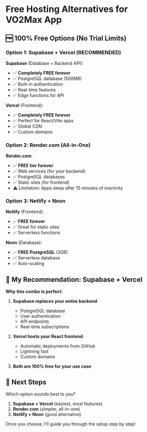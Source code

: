 # Free Hosting Alternatives for VO2Max App

## 🆓 100% Free Options (No Trial Limits)

### Option 1: Supabase + Vercel (RECOMMENDED)

**Supabase** (Database + Backend API):

- ✅ **Completely FREE forever**
- ✅ PostgreSQL database (500MB)
- ✅ Built-in authentication
- ✅ Real-time features
- ✅ Edge functions for API

**Vercel** (Frontend):

- ✅ **Completely FREE forever**
- ✅ Perfect for React/Vite apps
- ✅ Global CDN
- ✅ Custom domains

### Option 2: Render.com (All-in-One)

**Render.com**:

- ✅ **FREE tier forever**
- ✅ Web services (for your backend)
- ✅ PostgreSQL databases
- ✅ Static sites (for frontend)
- ⚠️ Limitation: Apps sleep after 15 minutes of inactivity

### Option 3: Netlify + Neon

**Netlify** (Frontend):

- ✅ **FREE forever**
- ✅ Great for static sites
- ✅ Serverless functions

**Neon** (Database):

- ✅ **FREE PostgreSQL** (3GB)
- ✅ Serverless database
- ✅ Auto-scaling

## 🎯 My Recommendation: Supabase + Vercel

**Why this combo is perfect:**

1. **Supabase replaces your entire backend**:

   - PostgreSQL database
   - User authentication
   - API endpoints
   - Real-time subscriptions

2. **Vercel hosts your React frontend**:

   - Automatic deployments from GitHub
   - Lightning fast
   - Custom domains

3. **Both are 100% free for your use case**

## 🚀 Next Steps

Which option sounds best to you?

1. **Supabase + Vercel** (easiest, most features)
2. **Render.com** (simpler, all-in-one)
3. **Netlify + Neon** (good alternative)

Once you choose, I'll guide you through the setup step by step!
